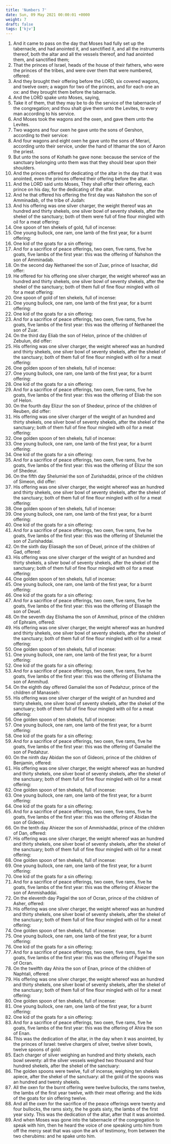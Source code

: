 ```yaml
---
title: 'Numbers 7'
date: Sun, 09 May 2021 00:00:01 +0000
weight: 7
draft: false
tags: ['kjv'] 
---
```


1. And it came to pass on the day that Moses had fully set up the tabernacle, and had anointed it, and sanctified it, and all the instruments thereof, both the altar and all the vessels thereof, and had anointed them, and sanctified them;
2. That the princes of Israel, heads of the house of their fathers, who were the princes of the tribes, and were over them that were numbered, offered:
3. And they brought their offering before the LORD, six covered wagons, and twelve oxen; a wagon for two of the princes, and for each one an ox: and they brought them before the tabernacle.
4. And the LORD spake unto Moses, saying,
5. Take it of them, that they may be to do the service of the tabernacle of the congregation; and thou shalt give them unto the Levites, to every man according to his service.
6. And Moses took the wagons and the oxen, and gave them unto the Levites.
7. Two wagons and four oxen he gave unto the sons of Gershon, according to their service:
8. And four wagons and eight oxen he gave unto the sons of Merari, according unto their service, under the hand of Ithamar the son of Aaron the priest.
9. But unto the sons of Kohath he gave none: because the service of the sanctuary belonging unto them was that they should bear upon their shoulders.
10. And the princes offered for dedicating of the altar in the day that it was anointed, even the princes offered their offering before the altar.
11. And the LORD said unto Moses, They shall offer their offering, each prince on his day, for the dedicating of the altar.
12. And he that offered his offering the first day was Nahshon the son of Amminadab, of the tribe of Judah:
13. And his offering was one silver charger, the weight thereof was an hundred and thirty shekels, one silver bowl of seventy shekels, after the shekel of the sanctuary; both of them were full of fine flour mingled with oil for a meat offering:
14. One spoon of ten shekels of gold, full of incense:
15. One young bullock, one ram, one lamb of the first year, for a burnt offering:
16. One kid of the goats for a sin offering:
17. And for a sacrifice of peace offerings, two oxen, five rams, five he goats, five lambs of the first year: this was the offering of Nahshon the son of Amminadab.
18. On the second day Nethaneel the son of Zuar, prince of Issachar, did offer:
19. He offered for his offering one silver charger, the weight whereof was an hundred and thirty shekels, one silver bowl of seventy shekels, after the shekel of the sanctuary; both of them full of fine flour mingled with oil for a meat offering:
20. One spoon of gold of ten shekels, full of incense:
21. One young bullock, one ram, one lamb of the first year, for a burnt offering:
22. One kid of the goats for a sin offering:
23. And for a sacrifice of peace offerings, two oxen, five rams, five he goats, five lambs of the first year: this was the offering of Nethaneel the son of Zuar.
24. On the third day Eliab the son of Helon, prince of the children of Zebulun, did offer:
25. His offering was one silver charger, the weight whereof was an hundred and thirty shekels, one silver bowl of seventy shekels, after the shekel of the sanctuary; both of them full of fine flour mingled with oil for a meat offering:
26. One golden spoon of ten shekels, full of incense:
27. One young bullock, one ram, one lamb of the first year, for a burnt offering:
28. One kid of the goats for a sin offering:
29. And for a sacrifice of peace offerings, two oxen, five rams, five he goats, five lambs of the first year: this was the offering of Eliab the son of Helon.
30. On the fourth day Elizur the son of Shedeur, prince of the children of Reuben, did offer:
31. His offering was one silver charger of the weight of an hundred and thirty shekels, one silver bowl of seventy shekels, after the shekel of the sanctuary; both of them full of fine flour mingled with oil for a meat offering:
32. One golden spoon of ten shekels, full of incense:
33. One young bullock, one ram, one lamb of the first year, for a burnt offering:
34. One kid of the goats for a sin offering:
35. And for a sacrifice of peace offerings, two oxen, five rams, five he goats, five lambs of the first year: this was the offering of Elizur the son of Shedeur.
36. On the fifth day Shelumiel the son of Zurishaddai, prince of the children of Simeon, did offer:
37. His offering was one silver charger, the weight whereof was an hundred and thirty shekels, one silver bowl of seventy shekels, after the shekel of the sanctuary; both of them full of fine flour mingled with oil for a meat offering:
38. One golden spoon of ten shekels, full of incense:
39. One young bullock, one ram, one lamb of the first year, for a burnt offering:
40. One kid of the goats for a sin offering:
41. And for a sacrifice of peace offerings, two oxen, five rams, five he goats, five lambs of the first year: this was the offering of Shelumiel the son of Zurishaddai.
42. On the sixth day Eliasaph the son of Deuel, prince of the children of Gad, offered:
43. His offering was one silver charger of the weight of an hundred and thirty shekels, a silver bowl of seventy shekels, after the shekel of the sanctuary; both of them full of fine flour mingled with oil for a meat offering:
44. One golden spoon of ten shekels, full of incense:
45. One young bullock, one ram, one lamb of the first year, for a burnt offering:
46. One kid of the goats for a sin offering:
47. And for a sacrifice of peace offerings, two oxen, five rams, five he goats, five lambs of the first year: this was the offering of Eliasaph the son of Deuel.
48. On the seventh day Elishama the son of Ammihud, prince of the children of Ephraim, offered:
49. His offering was one silver charger, the weight whereof was an hundred and thirty shekels, one silver bowl of seventy shekels, after the shekel of the sanctuary; both of them full of fine flour mingled with oil for a meat offering:
50. One golden spoon of ten shekels, full of incense:
51. One young bullock, one ram, one lamb of the first year, for a burnt offering:
52. One kid of the goats for a sin offering:
53. And for a sacrifice of peace offerings, two oxen, five rams, five he goats, five lambs of the first year: this was the offering of Elishama the son of Ammihud.
54. On the eighth day offered Gamaliel the son of Pedahzur, prince of the children of Manasseh:
55. His offering was one silver charger of the weight of an hundred and thirty shekels, one silver bowl of seventy shekels, after the shekel of the sanctuary; both of them full of fine flour mingled with oil for a meat offering:
56. One golden spoon of ten shekels, full of incense:
57. One young bullock, one ram, one lamb of the first year, for a burnt offering:
58. One kid of the goats for a sin offering:
59. And for a sacrifice of peace offerings, two oxen, five rams, five he goats, five lambs of the first year: this was the offering of Gamaliel the son of Pedahzur.
60. On the ninth day Abidan the son of Gideoni, prince of the children of Benjamin, offered:
61. His offering was one silver charger, the weight whereof was an hundred and thirty shekels, one silver bowl of seventy shekels, after the shekel of the sanctuary; both of them full of fine flour mingled with oil for a meat offering:
62. One golden spoon of ten shekels, full of incense:
63. One young bullock, one ram, one lamb of the first year, for a burnt offering:
64. One kid of the goats for a sin offering:
65. And for a sacrifice of peace offerings, two oxen, five rams, five he goats, five lambs of the first year: this was the offering of Abidan the son of Gideoni.
66. On the tenth day Ahiezer the son of Ammishaddai, prince of the children of Dan, offered:
67. His offering was one silver charger, the weight whereof was an hundred and thirty shekels, one silver bowl of seventy shekels, after the shekel of the sanctuary; both of them full of fine flour mingled with oil for a meat offering:
68. One golden spoon of ten shekels, full of incense:
69. One young bullock, one ram, one lamb of the first year, for a burnt offering:
70. One kid of the goats for a sin offering:
71. And for a sacrifice of peace offerings, two oxen, five rams, five he goats, five lambs of the first year: this was the offering of Ahiezer the son of Ammishaddai.
72. On the eleventh day Pagiel the son of Ocran, prince of the children of Asher, offered:
73. His offering was one silver charger, the weight whereof was an hundred and thirty shekels, one silver bowl of seventy shekels, after the shekel of the sanctuary; both of them full of fine flour mingled with oil for a meat offering:
74. One golden spoon of ten shekels, full of incense:
75. One young bullock, one ram, one lamb of the first year, for a burnt offering:
76. One kid of the goats for a sin offering:
77. And for a sacrifice of peace offerings, two oxen, five rams, five he goats, five lambs of the first year: this was the offering of Pagiel the son of Ocran.
78. On the twelfth day Ahira the son of Enan, prince of the children of Naphtali, offered:
79. His offering was one silver charger, the weight whereof was an hundred and thirty shekels, one silver bowl of seventy shekels, after the shekel of the sanctuary; both of them full of fine flour mingled with oil for a meat offering:
80. One golden spoon of ten shekels, full of incense:
81. One young bullock, one ram, one lamb of the first year, for a burnt offering:
82. One kid of the goats for a sin offering:
83. And for a sacrifice of peace offerings, two oxen, five rams, five he goats, five lambs of the first year: this was the offering of Ahira the son of Enan.
84. This was the dedication of the altar, in the day when it was anointed, by the princes of Israel: twelve chargers of silver, twelve silver bowls, twelve spoons of gold:
85. Each charger of silver weighing an hundred and thirty shekels, each bowl seventy: all the silver vessels weighed two thousand and four hundred shekels, after the shekel of the sanctuary:
86. The golden spoons were twelve, full of incense, weighing ten shekels apiece, after the shekel of the sanctuary: all the gold of the spoons was an hundred and twenty shekels.
87. All the oxen for the burnt offering were twelve bullocks, the rams twelve, the lambs of the first year twelve, with their meat offering: and the kids of the goats for sin offering twelve.
88. And all the oxen for the sacrifice of the peace offerings were twenty and four bullocks, the rams sixty, the he goats sixty, the lambs of the first year sixty. This was the dedication of the altar, after that it was anointed.
89. And when Moses was gone into the tabernacle of the congregation to speak with him, then he heard the voice of one speaking unto him from off the mercy seat that was upon the ark of testimony, from between the two cherubims: and he spake unto him.
